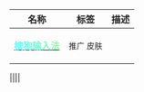 

|名称|标签|描述|
| -------------------------------------------| -----------| ------|
|**[<p style=""><span style="color: #55ffff;">搜</span><span style="color: #61ffea;">狗</span><span style="color: #6dffd5;">输</span><span style="color: #78ffc0;">入</span><span style="color: #84ffab;">法</span></p>](https://pinyin.sogou.com/windows/)**|​`推广`​ `皮肤`​<br />||




||||




